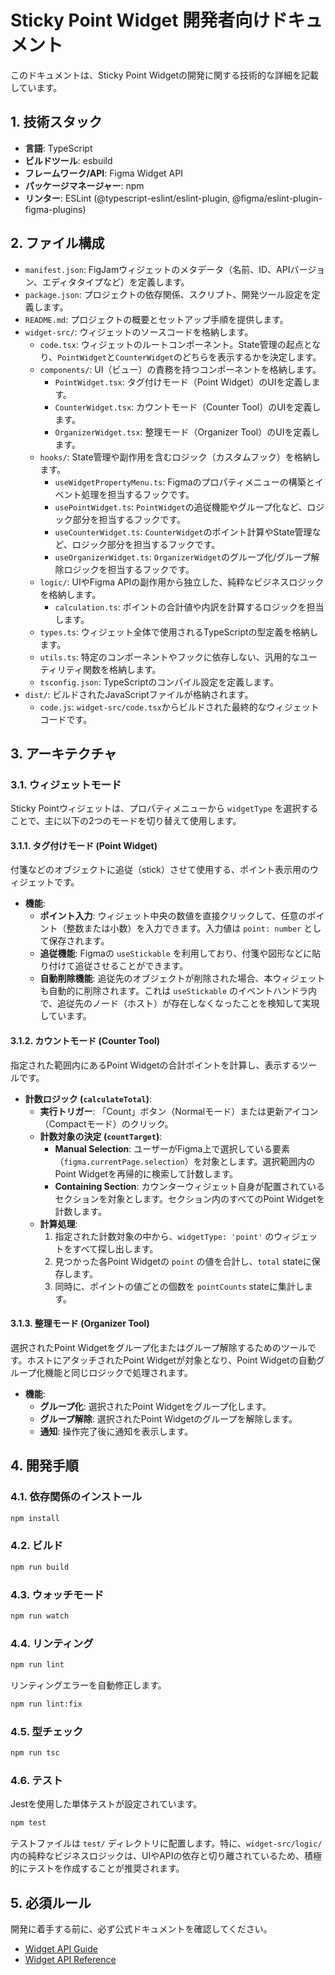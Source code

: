 # Sticky Point Widget 開発者向けドキュメント

このドキュメントは、Sticky Point Widgetの開発に関する技術的な詳細を記載しています。

## 1. 技術スタック

- **言語**: TypeScript
- **ビルドツール**: esbuild
- **フレームワーク/API**: Figma Widget API
- **パッケージマネージャー**: npm
- **リンター**: ESLint (@typescript-eslint/eslint-plugin, @figma/eslint-plugin-figma-plugins)

## 2. ファイル構成

- `manifest.json`: FigJamウィジェットのメタデータ（名前、ID、APIバージョン、エディタタイプなど）を定義します。
- `package.json`: プロジェクトの依存関係、スクリプト、開発ツール設定を定義します。
- `README.md`: プロジェクトの概要とセットアップ手順を提供します。
- `widget-src/`: ウィジェットのソースコードを格納します。
    - `code.tsx`: ウィジェットのルートコンポーネント。State管理の起点となり、`PointWidget`と`CounterWidget`のどちらを表示するかを決定します。
    - `components/`: UI（ビュー）の責務を持つコンポーネントを格納します。
        - `PointWidget.tsx`: タグ付けモード（Point Widget）のUIを定義します。
        - `CounterWidget.tsx`: カウントモード（Counter Tool）のUIを定義します。
        - `OrganizerWidget.tsx`: 整理モード（Organizer Tool）のUIを定義します。
    - `hooks/`: State管理や副作用を含むロジック（カスタムフック）を格納します。
        - `useWidgetPropertyMenu.ts`: Figmaのプロパティメニューの構築とイベント処理を担当するフックです。
        - `usePointWidget.ts`: `PointWidget`の追従機能やグループ化など、ロジック部分を担当するフックです。
        - `useCounterWidget.ts`: `CounterWidget`のポイント計算やState管理など、ロジック部分を担当するフックです。
        - `useOrganizerWidget.ts`: `OrganizerWidget`のグループ化/グループ解除ロジックを担当するフックです。
    - `logic/`: UIやFigma APIの副作用から独立した、純粋なビジネスロジックを格納します。
        - `calculation.ts`: ポイントの合計値や内訳を計算するロジックを担当します。
    - `types.ts`: ウィジェット全体で使用されるTypeScriptの型定義を格納します。
    - `utils.ts`: 特定のコンポーネントやフックに依存しない、汎用的なユーティリティ関数を格納します。
    - `tsconfig.json`: TypeScriptのコンパイル設定を定義します。
- `dist/`: ビルドされたJavaScriptファイルが格納されます。
    - `code.js`: `widget-src/code.tsx`からビルドされた最終的なウィジェットコードです。

## 3. アーキテクチャ

### 3.1. ウィジェットモード

Sticky Pointウィジェットは、プロパティメニューから `widgetType` を選択することで、主に以下の2つのモードを切り替えて使用します。

#### 3.1.1. タグ付けモード (Point Widget)

付箋などのオブジェクトに追従（stick）させて使用する、ポイント表示用のウィジェットです。

- **機能**:
    - **ポイント入力**: ウィジェット中央の数値を直接クリックして、任意のポイント（整数または小数）を入力できます。入力値は `point: number` として保存されます。
    - **追従機能**: Figmaの `useStickable` を利用しており、付箋や図形などに貼り付けて追従させることができます。
    - **自動削除機能**: 追従先のオブジェクトが削除された場合、本ウィジェットも自動的に削除されます。これは `useStickable` のイベントハンドラ内で、追従先のノード（ホスト）が存在しなくなったことを検知して実現しています。

#### 3.1.2. カウントモード (Counter Tool)

指定された範囲内にあるPoint Widgetの合計ポイントを計算し、表示するツールです。

- **計数ロジック (`calculateTotal`)**:
    - **実行トリガー**: 「Count」ボタン（Normalモード）または更新アイコン（Compactモード）のクリック。
    - **計数対象の決定 (`countTarget`)**:
        - **Manual Selection**: ユーザーがFigma上で選択している要素（`figma.currentPage.selection`）を対象とします。選択範囲内のPoint Widgetを再帰的に検索して計数します。
        - **Containing Section**: カウンターウィジェット自身が配置されているセクションを対象とします。セクション内のすべてのPoint Widgetを計数します。
    - **計算処理**:
        1. 指定された計数対象の中から、`widgetType: 'point'` のウィジェットをすべて探し出します。
        2. 見つかった各Point Widgetの `point` の値を合計し、`total` stateに保存します。
        3. 同時に、ポイントの値ごとの個数を `pointCounts` stateに集計します。

#### 3.1.3. 整理モード (Organizer Tool)

選択されたPoint Widgetをグループ化またはグループ解除するためのツールです。ホストにアタッチされたPoint Widgetが対象となり、Point Widgetの自動グループ化機能と同じロジックで処理されます。

- **機能**:
    - **グループ化**: 選択されたPoint Widgetをグループ化します。
    - **グループ解除**: 選択されたPoint Widgetのグループを解除します。
    - **通知**: 操作完了後に通知を表示します。

## 4. 開発手順

### 4.1. 依存関係のインストール

```bash
npm install
```

### 4.2. ビルド

```bash
npm run build
```

### 4.3. ウォッチモード

```bash
npm run watch
```

### 4.4. リンティング

```bash
npm run lint
```

リンティングエラーを自動修正します。

```bash
npm run lint:fix
```

### 4.5. 型チェック

```bash
npm run tsc
```

### 4.6. テスト

Jestを使用した単体テストが設定されています。

```bash
npm test
```

テストファイルは `test/` ディレクトリに配置します。特に、`widget-src/logic/` 内の純粋なビジネスロジックは、UIやAPIの依存と切り離されているため、積極的にテストを作成することが推奨されます。

## 5. 必須ルール

開発に着手する前に、必ず公式ドキュメントを確認してください。

- [Widget API Guide](https://www.figma.com/widget-docs/)
- [Widget API Reference](https://www.figma.com/widget-docs/api/api-reference/)